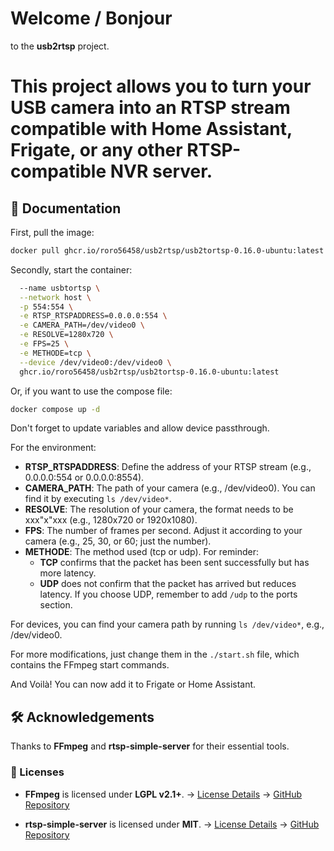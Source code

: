 # Welcome / Bonjour
to the **usb2rtsp** project.  
# This project allows you to turn your USB camera into an **RTSP** stream compatible with **Home Assistant, Frigate**, or any other RTSP-compatible NVR server.

## 📖 Documentation

First, pull the image:

```bash
docker pull ghcr.io/roro56458/usb2rtsp/usb2tortsp-0.16.0-ubuntu:latest
```

Secondly, start the container:

```bash docker run -d \
  --name usbtortsp \
  --network host \
  -p 554:554 \
  -e RTSP_RTSPADDRESS=0.0.0.0:554 \
  -e CAMERA_PATH=/dev/video0 \
  -e RESOLVE=1280x720 \
  -e FPS=25 \
  -e METHODE=tcp \
  --device /dev/video0:/dev/video0 \
  ghcr.io/roro56458/usb2rtsp/usb2tortsp-0.16.0-ubuntu:latest
```
Or, if you want to use the compose file:
```bash 
docker compose up -d
```

Don't forget to update variables and allow device passthrough.
    
For the environment:
- **RTSP_RTSPADDRESS**: Define the address of your RTSP stream (e.g., 0.0.0.0:554 or 0.0.0.0:8554).
- **CAMERA_PATH**: The path of your camera (e.g., /dev/video0). You can find it by executing `ls /dev/video*`.
- **RESOLVE**: The resolution of your camera, the format needs to be xxx"x"xxx (e.g., 1280x720 or 1920x1080).
- **FPS**: The number of frames per second. Adjust it according to your camera (e.g., 25, 30, or 60; just the number).
- **METHODE**: The method used (tcp or udp). For reminder:
    - **TCP** confirms that the packet has been sent successfully but has more latency.
    - **UDP** does not confirm that the packet has arrived but reduces latency.
  If you choose UDP, remember to add `/udp` to the ports section.
    
For devices, you can find your camera path by running `ls /dev/video*`, e.g., /dev/video0.

For more modifications, just change them in the `./start.sh` file, which contains the FFmpeg start commands.

And Voilà! You can now add it to Frigate or Home Assistant.

## 🛠️ Acknowledgements
Thanks to **FFmpeg** and **rtsp-simple-server** for their essential tools.

### 📜 Licenses
- **FFmpeg** is licensed under **LGPL v2.1+**.
  → [License Details](https://github.com/FFmpeg/FFmpeg/blob/master/COPYING.LGPLv2.1)
  → [GitHub Repository](https://github.com/FFmpeg/FFmpeg)
  
- **rtsp-simple-server** is licensed under **MIT**.
  → [License Details](https://github.com/aler9/rtsp-simple-server/blob/main/LICENSE)
  → [GitHub Repository](https://github.com/aler9/rtsp-simple-server)